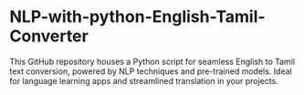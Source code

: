 # NLP-with-python-English-Tamil-Converter
 This GitHub repository houses a Python script for seamless English to Tamil text conversion, powered by NLP techniques and pre-trained models. Ideal for language learning apps and streamlined translation in your projects.
